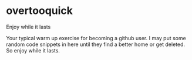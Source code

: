 # overtooquick
Enjoy while it lasts

Your typical warm up exercise for becoming a github user. I may put some random code snippets in here until they find a better home or get deleted. So enjoy while it lasts.
